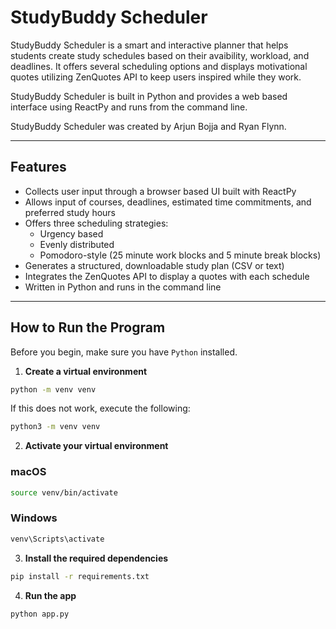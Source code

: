 # StudyBuddy Scheduler

StudyBuddy Scheduler is a smart and interactive planner that helps students create study schedules based on their avaibility, workload, and deadlines.
It offers several scheduling options and displays motivational quotes utilizing ZenQuotes API to keep users inspired while they work.

StudyBuddy Scheduler is built in Python and provides a web based interface using ReactPy and runs from the command line.

StudyBuddy Scheduler was created by Arjun Bojja and Ryan Flynn.

---

## Features

- Collects user input through a browser based UI built with ReactPy
- Allows input of courses, deadlines, estimated time commitments, and preferred study hours
- Offers three scheduling strategies:
    - Urgency based
    - Evenly distributed
    - Pomodoro-style (25 minute work blocks and 5 minute break blocks)
- Generates a structured, downloadable study plan (CSV or text)
- Integrates the ZenQuotes API to display a quotes with each schedule
- Written in Python and runs in the command line

---

## How to Run the Program
Before you begin, make sure you have ```Python``` installed.

1. **Create a virtual environment**
```bash
python -m venv venv
```
If this does not work, execute the following:
```bash
python3 -m venv venv
```
2. **Activate your virtual environment**
### macOS
```bash
source venv/bin/activate
```
### Windows
```bash
venv\Scripts\activate
```
3. **Install the required dependencies**
```bash
pip install -r requirements.txt
```
4. **Run the app**
```bash
python app.py
```

